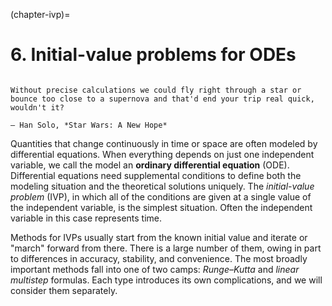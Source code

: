 (chapter-ivp)=
# 6. Initial-value problems for ODEs

```{index} Han Solo, A New Hope
```

```{epigraph}
Without precise calculations we could fly right through a star or bounce too close to a supernova and that'd end your trip real quick, wouldn't it?

— Han Solo, *Star Wars: A New Hope*
```

Quantities that change continuously in time or space are often modeled by differential equations. When everything depends on just one independent variable, we call the model an **ordinary differential equation** (ODE).  Differential equations need supplemental conditions to define both the modeling situation and the theoretical solutions uniquely. The *initial-value problem* (IVP), in which all of the conditions are given at a single value of the independent variable, is the simplest situation. Often the independent variable in this case represents time.

Methods for IVPs usually start from the known initial value and iterate or "march" forward from there. There is a large number of them, owing in part to differences in accuracy, stability, and convenience. The most broadly important methods fall into one of two camps: *Runge–Kutta* and *linear multistep* formulas. Each type introduces its own complications, and we will consider them separately.

